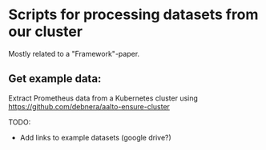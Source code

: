 # Scripts for processing datasets from our cluster

Mostly related to a "Framework"-paper.

## Get example data:

Extract Prometheus data from a Kubernetes cluster using https://github.com/debnera/aalto-ensure-cluster

TODO:
- Add links to example datasets (google drive?)

